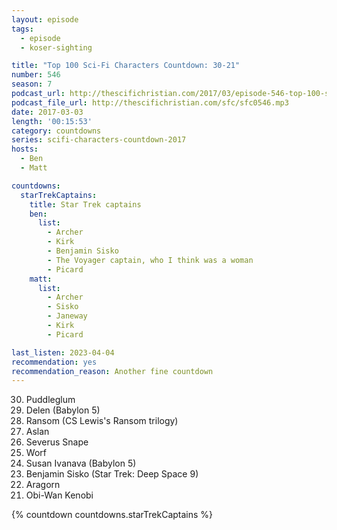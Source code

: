 ```yaml
---
layout: episode
tags:
  - episode
  - koser-sighting

title: "Top 100 Sci-Fi Characters Countdown: 30-21"
number: 546
season: 7
podcast_url: http://thescifichristian.com/2017/03/episode-546-top-100-sci-fi-characters-countdown-30-21/
podcast_file_url: http://thescifichristian.com/sfc/sfc0546.mp3
date: 2017-03-03
length: '00:15:53'
category: countdowns
series: scifi-characters-countdown-2017
hosts:
  - Ben
  - Matt

countdowns:
  starTrekCaptains:
    title: Star Trek captains
    ben:
      list:
        - Archer
        - Kirk
        - Benjamin Sisko
        - The Voyager captain, who I think was a woman
        - Picard
    matt: 
      list:
        - Archer
        - Sisko
        - Janeway
        - Kirk
        - Picard

last_listen: 2023-04-04
recommendation: yes
recommendation_reason: Another fine countdown
---
```


<ol start="30" reversed>
<li>Puddleglum
<li>Delen (Babylon 5)
<li>Ransom (CS Lewis's Ransom trilogy)
<li>Aslan
<li>Severus Snape
<li>Worf
<li>Susan Ivanava (Babylon 5)
<li>Benjamin Sisko (Star Trek: Deep Space 9)
<li>Aragorn
<li>Obi-Wan Kenobi
</ol>

{% countdown countdowns.starTrekCaptains %}